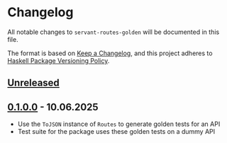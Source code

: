 # Changelog

All notable changes to `servant-routes-golden` will be documented in this file.

The format is based on [Keep a Changelog](https://keepachangelog.com/en/1.1.0/),
and this project adheres to [Haskell Package Versioning Policy](https://pvp.haskell.org).

## [Unreleased]

## [0.1.0.0] - 10.06.2025

- Use the `ToJSON` instance of `Routes` to generate golden tests for an API
- Test suite for the package uses these golden tests on a dummy API

[unreleased]: https://github.com/fpringle/servant-routes/compare/golden-v0.1.0.0...HEAD
[0.1.0.0]: https://github.com/fpringle/servant-routes/releases/tag/golden-v0.1.0.0
